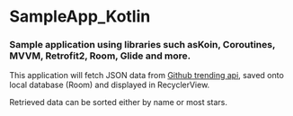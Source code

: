 # SampleApp_Kotlin
### Sample application using libraries such asKoin, Coroutines, MVVM, Retrofit2, Room, Glide and more.

This application will fetch JSON data from [Github trending api](https://githubtrendingapi.docs.apiary.io/#), saved onto local database (Room) and displayed in RecyclerView.

Retrieved data can be sorted either by name or most stars.

